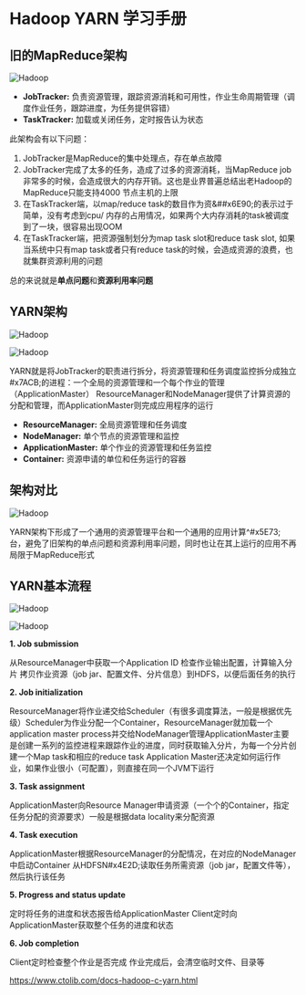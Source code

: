 # Hadoop YARN 学习手册

## 旧的MapReduce架构

![Hadoop ](./image-201711271020/20161111151314_149.png)

- **JobTracker:** 负责资源管理，跟踪资源消耗和可用性，作业生命周期管理（调度作业任务，跟踪进度，为任务提供容错）
- **TaskTracker:** 加载或关闭任务，定时报告认为状态

此架构会有以下问题：

1. JobTracker是MapReduce的集中处理点，存在单点故障
2. JobTracker完成了太多的任务，造成了过多的资源消耗，当MapReduce job 非常多的时候，会造成很大的内存开销。这也是业界普遍总结出老Hadoop的MapReduce只能支持4000 节点主机的上限
3. 在TaskTracker端，以map/reduce task的数目作为资&##x6E90;的表示过于简单，没有考虑到cpu/ 内存的占用情况，如果两个大内存消耗的task被调度到了一块，很容易出现OOM
4. 在TaskTracker端，把资源强制划分为map task slot和reduce task slot, 如果当系统中只有map task或者只有reduce task的时候，会造成资源的浪费，也就集群资源利用的问题

总的来说就是**单点问题**和**资源利用率问题**

## YARN架构

![Hadoop ](./image-201711271020/20161111151316_397.png)

![Hadoop ](./image-201711271020/20161111151317_22.png)

YARN就是将JobTracker的职责进行拆分，将资源管理和任务调度监控拆分成独立#x7ACB;的进程：一个全局的资源管理和一个每个作业的管理（ApplicationMaster） ResourceManager和NodeManager提供了计算资源的分配和管理，而ApplicationMaster则完成应用程序的运行

- **ResourceManager:** 全局资源管理和任务调度
- **NodeManager:** 单个节点的资源管理和监控
- **ApplicationMaster:** 单个作业的资源管理和任务监控
- **Container:** 资源申请的单位和任务运行的容器

## 架构对比

![Hadoop ](./image-201711271020/20161111151318_805.png)

YARN架构下形成了一个通用的资源管理平台和一个通用的应用计算^#x5E73;台，避免了旧架构的单点问题和资源利用率问题，同时也让在其上运行的应用不再局限于MapReduce形式

## YARN基本流程

![Hadoop ](./image-201711271020/20161111151322_902.png)

![Hadoop ](./image-201711271020/20161111151325_673.png)

**1. Job submission**

从ResourceManager中获取一个Application ID 检查作业输出配置，计算输入分片 拷贝作业资源（job jar、配置文件、分片信息）到HDFS，以便后面任务的执行

**2. Job initialization**

ResourceManager将作业递交给Scheduler（有很多调度算法，一般是根据优先级）Scheduler为作业分配一个Container，ResourceManager就加载一个application master process并交给NodeManager管理ApplicationMaster主要是创建一系列的监控进程来跟踪作业的进度，同时获取输入分片，为每一个分片创建一个Map task和相应的reduce task Application Master还决定如何运行作业，如果作业很小（可配置），则直接在同一个JVM下运行

**3. Task assignment**

ApplicationMaster向Resource Manager申请资源（一个个的Container，指定任务分配的资源要求）一般是根据data locality来分配资源

**4. Task execution**

ApplicationMaster根据ResourceManager的分配情况，在对应的NodeManager中启动Container 从HDFSN#x4E2D;读取任务所需资源（job jar，配置文件等），然后执行该任务

**5. Progress and status update**

定时将任务的进度和状态报告给ApplicationMaster Client定时向ApplicationMaster获取整个任务的进度和状态

**6. Job completion**

Client定时检查整个作业是否完成 作业完成后，会清空临时文件、目录等





https://www.ctolib.com/docs-hadoop-c-yarn.html